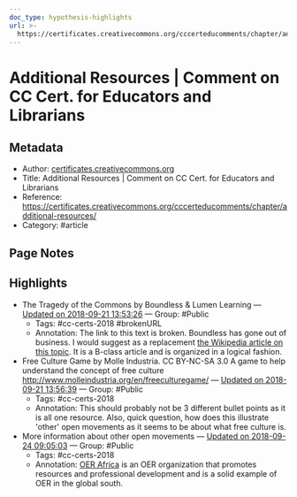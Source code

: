 ```yaml
---
doc_type: hypothesis-highlights
url: >-
  https://certificates.creativecommons.org/cccerteducomments/chapter/additional-resources/
---
```


# Additional Resources | Comment on CC Cert. for Educators and Librarians

## Metadata
- Author: [certificates.creativecommons.org]()
- Title: Additional Resources | Comment on CC Cert. for Educators and Librarians
- Reference: https://certificates.creativecommons.org/cccerteducomments/chapter/additional-resources/
- Category: #article

## Page Notes
## Highlights
- The Tragedy of the Commons by Boundless & Lumen Learning — [Updated on 2018-09-21 13:53:26](https://hyp.is/Ywym_L3gEeie-bs-trR2rA/certificates.creativecommons.org/cccerteducomments/chapter/additional-resources/) — Group: #Public
    - Tags:  #cc-certs-2018  #brokenURL 
    - Annotation: The link to this text is broken. Boundless has gone out of business.  I would suggest as a replacement [the Wikipedia article on this topic](https://en.wikipedia.org/wiki/Tragedy_of_the_commons). It is a B-class article and is organized in a logical fashion.
- Free Culture Game by Molle Industria. CC BY-NC-SA 3.0 A game to help understand the concept of free culture http://www.molleindustria.org/en/freeculturegame/ — [Updated on 2018-09-21 13:56:39](https://hyp.is/xkXR5L3gEeiOTANjQ8UU7w/certificates.creativecommons.org/cccerteducomments/chapter/additional-resources/) — Group: #Public
    - Tags:  #cc-certs-2018 
    - Annotation: This should probably not be 3 different bullet points as it is all one resource.  Also, quick question, how does this illustrate 'other' open movements as it seems to be about what free culture is.
- More information about other open movements — [Updated on 2018-09-24 09:05:03](https://hyp.is/mOKXAsATEeiM-tNyiPZ2rg/certificates.creativecommons.org/cccerteducomments/chapter/additional-resources/) — Group: #Public
    - Tags:  #cc-certs-2018 
    - Annotation: [OER Africa](https://www.oerafrica.org/) is an OER organization that promotes resources and professional development and is a solid example of OER in the global south.


